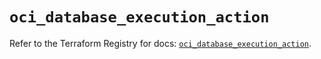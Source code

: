 # `oci_database_execution_action`

Refer to the Terraform Registry for docs: [`oci_database_execution_action`](https://registry.terraform.io/providers/hashicorp/oci/7.19.0/docs/resources/database_execution_action).
